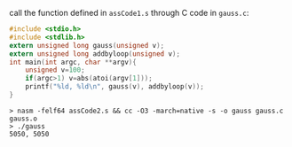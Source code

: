 call the function defined in `assCode1.s` through C code in `gauss.c`:
```C
#include <stdio.h> 
#include <stdlib.h> 
extern unsigned long gauss(unsigned v); 
extern unsigned long addbyloop(unsigned v); 
int main(int argc, char **argv){ 
	unsigned v=100; 
	if(argc>1) v=abs(atoi(argv[1])); 
	printf("%ld, %ld\n", gauss(v), addbyloop(v)); 
}
```
```shell
> nasm -felf64 assCode2.s && cc -O3 -march=native -s -o gauss gauss.c gauss.o
> ./gauss   
5050, 5050 
```